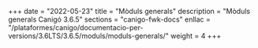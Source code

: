 +++
date        = "2022-05-23"
title       = "Mòduls generals"
description = "Mòduls generals Canigó 3.6.5"
sections    = "canigo-fwk-docs"
enllac		= "/plataformes/canigo/documentacio-per-versions/3.6LTS/3.6.5/moduls/moduls-generals/"
weight		= 4
+++
